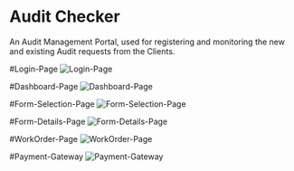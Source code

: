 # Audit Checker
An Audit Management Portal, used for registering and monitoring the new and existing Audit requests from the Clients.


#Login-Page
![Login-Page](https://github.com/swapno-github/WEBEL-Project/assets/108092606/980cbf46-b457-411c-9d21-db8f4a948381)

#Dashboard-Page
![Dashboard-Page](https://github.com/swapno-github/WEBEL-Project/assets/108092606/94eb7451-a383-4b09-959d-c8c1e50e7d30)

#Form-Selection-Page
![Form-Selection-Page](https://github.com/swapno-github/WEBEL-Project/assets/108092606/9f6142c2-2d66-48a0-b8a7-229bfff1abc7)

#Form-Details-Page
![Form-Details-Page](https://github.com/swapno-github/WEBEL-Project/assets/108092606/15d2005c-6d2b-45e2-9503-a57821b66a74)

#WorkOrder-Page
![WorkOrder-Page](https://github.com/swapno-github/WEBEL-Project/assets/108092606/2ccb3ab7-bb52-4ab0-b85a-ccf00b2beefb)

#Payment-Gateway
![Payment-Gateway](https://github.com/swapno-github/WEBEL-Project/assets/108092606/db396de3-38a2-4687-84c6-4ef7376b1bce)
